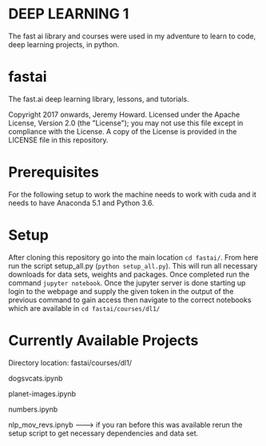 # DEEP LEARNING 1

The fast ai library and courses were used in my adventure to learn to code, deep learning projects, in python.


# fastai

The fast.ai deep learning library, lessons, and tutorials.

Copyright 2017 onwards, Jeremy Howard. Licensed under the Apache License, Version 2.0 (the "License"); you may not use this file except in compliance with the License. A copy of the License is provided in the LICENSE file in this repository.


# Prerequisites

For the following setup to work the machine needs to work with cuda and it needs to have Anaconda 5.1 and Python 3.6.


# Setup

After cloning this repository go into the main location `cd fastai/`. From here run the script setup_all.py (`python setup_all.py`). This will run all necessary downloads for data sets, weights and packages. Once completed run the command `jupyter notebook`. Once the jupyter server is done starting up login to the webpage and supply the given token in the output of the previous command to gain access then navigate to the correct notebooks which are available in `cd fastai/courses/dl1/`


# Currently Available Projects

Directory location: fastai/courses/dl1/



dogsvcats.ipynb


planet-images.ipynb


numbers.ipynb


nlp_mov_revs.ipnyb ---> if you ran before this was available rerun the setup script to get necessary dependencies and data set.
